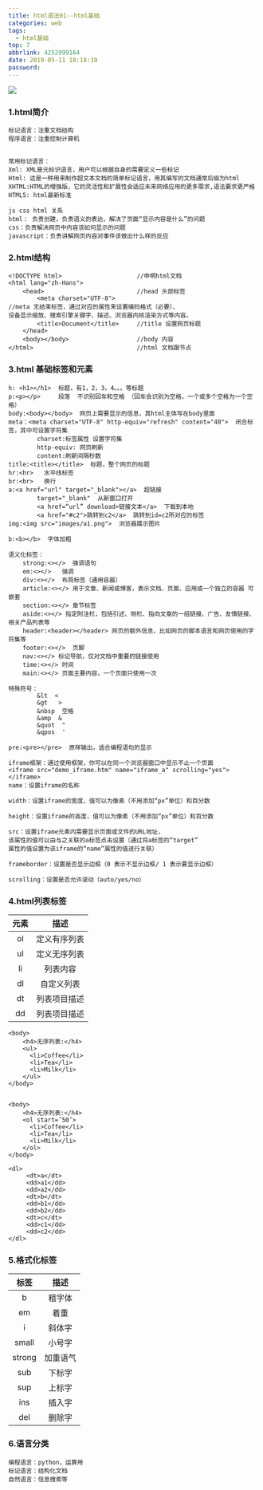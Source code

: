 ```yaml
---
title: html语法01--html基础
categories: web
tags:
  - html基础
top: 7
abbrlink: 4252999164
date: 2019-05-11 18:18:19
password:
---
```


![](https://jwangtec.oss-cn-chengdu.aliyuncs.com/jwangcloud/index/html.jpeg)

###   1.html简介

<!--more-->


```
标记语言：注重文档结构
程序语言：注重控制计算机


常用标记语言：
Xml: XML是元标识语言，用户可以根据自身的需要定义一些标记 
Html: 这是一种用来制作超文本文档的简单标记语言，用其编写的文档通常后缀为html
XHTML:HTML的增强版，它的灵活性和扩展性会适应未来网络应用的更多需求,语法要求更严格
HTML5: html最新标准

js css html 关系
html： 负责创建，负责语义的表达，解决了页面“显示内容是什么”的问题
css：负责解决网页中内容该如何显示的问题
javascript：负责讲解网页内容对事件该做出什么样的反应

```

###  2.html结构


```
<!DOCTYPE html>                     //申明html文档
<html lang="zh-Hans">  
    <head>                          //head 头部标签
        <meta charset="UTF-8">      
//meta 无结束标签，通过对应的属性来设置编码格式（必要）、
设备显示缩放、搜索引擎关键字、描述、浏览器内核渲染方式等内容。        
		<title>Document</title>     //title 设置网页标题
    </head>
    <body></body>                   //body 内容
</html>                             //html 文档跟节点    

```

###  3.html 基础标签和元素


```
h: <h1></h1>  标题，有1，2，3，4。。。等标题
p:<p></p>     段落  不识别回车和空格 （回车会识别为空格，一个或多个空格为一个空格）
body:<body></body>  网页上需要显示的信息，其html主体写在body里面
meta：<meta charset="UTF-8" http-equiv="refresh" content="40">  闭合标签，其中可设置字符集 
		charset:标签属性 设置字符集
		http-equiv: 网页刷新
		content:刷新间隔秒数
title:<title></title>  标题，整个网页的标题
hr:<hr>   水平线标签
br:<br>   换行
a:<a href="url" target="_blank"></a>  超链接
		target="_blank"  从新窗口打开 
		<a href=“url” download>链接文本</a>  下载到本地
		<a href="#c2">跳转到c2</a>  跳转到id=c2所对应的标签
img:<img src="images/a1.png">  浏览器展示图片

b:<b></b>  字体加粗

语义化标签：
	strong:<></>  强调语句
	em:<></>   强调
	div:<></>  布局标签（通用容器）
	article:<></> 用于文章、新闻或博客，表示文档、页面、应用或一个独立的容器 可嵌套
	section:<></> 章节标签
	aside:<></> 指定附注栏，包括引述、侧栏、指向文章的一组链接、广告、友情链接、相关产品列表等
	header:<header></header> 网页的额外信息，比如网页的脚本语言和网页使用的字符集等
	footer:<></>  页脚	
	nav:<></> 标记导航，仅对文档中重要的链接使用
	time:<></> 时间
	main:<></> 页面主要内容，一个页面只使用一次			
			
特殊符号：
		&lt  <
		&gt   >
		&nbsp  空格
		&amp  &
		&quot  "
		&qpos  '

pre:<pre></pre>  原样输出，适合编程语句的显示

iframe框架：通过使用框架，你可以在同一个浏览器窗口中显示不止一个页面
<iframe src="demo_iframe.htm" name="iframe_a" scrolling="yes"></iframe>
name：设置iframe的名称

width：设置iframe的宽度，值可以为像素（不用添加“px”单位）和百分数

height：设置iframe的高度，值可以为像素（不用添加“px”单位）和百分数

src：设置iframe元素内需要显示页面或文件的URL地址，
该属性的值可以由与之关联的a标签点击设置（通过将a标签的“target”
属性的值设置为该iframe的“name”属性的值进行关联）

frameborder：设置是否显示边框（0 表示不显示边框/ 1 表示要显示边框）

scrolling：设置是否允许滚动（auto/yes/no）
```

###  4.html列表标签


|元素|描述|
|:-:| :-:|
|ol|定义有序列表|
|ul|定义无序列表|
|li|列表内容|
|dl|自定义列表|
|dt|列表项目描述|
|dd|列表项目描述|

```
<body>
	<h4>无序列表:</h4>
	<ul>
	  <li>Coffee</li>
	  <li>Tea</li>
	  <li>Milk</li>
	</ul>
</body>


<body>
	<h4>无序列表:</h4>
	<ol start=’50’>
	  <li>Coffee</li>
	  <li>Tea</li>
	  <li>Milk</li>
	</ol>
</body>

<dl>
	 <dt>a</dt>
	 <dd>a1</dd>
	 <dd>a2</dd>
	 <dt>b</dt>
	 <dd>b1</dd>
	 <dd>b2</dd>
	 <dt>c</dt>
	 <dd>c1</dd>
	 <dd>c2</dd>
</dl>

```

###   5.格式化标签


|标签|描述|
|:-:| :-:|
|b|粗字体|
|em|着重|
|i|斜体字|
|small|小号字|
|strong|加重语气|
|sub|下标字|
|sup|上标字|
|ins|插入字|
|del|删除字|

###  6.语言分类


```
编程语言：python，运算用
标记语言：结构化文档
自然语言：信息搜索等

```
